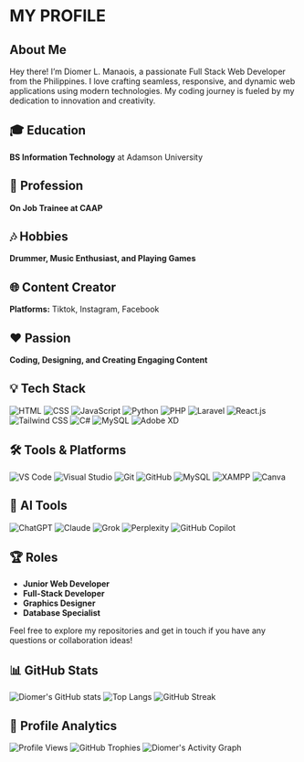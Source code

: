 # MY PROFILE

## About Me
Hey there! I’m Diomer L. Manaois, a passionate Full Stack Web Developer from the Philippines. I love crafting seamless, responsive, and dynamic web applications using modern technologies. My coding journey is fueled by my dedication to innovation and creativity.

## 🎓 Education
**BS Information Technology** at Adamson University

## 💼 Profession
**On Job Trainee at CAAP**

## 🎶 Hobbies
**Drummer, Music Enthusiast, and Playing Games**

## 🌐 Content Creator
**Platforms:** Tiktok, Instagram, Facebook

## ❤️ Passion
**Coding, Designing, and Creating Engaging Content**

## 💡 Tech Stack
![HTML](https://img.shields.io/badge/-HTML-E34F26?logo=html5&logoColor=white) ![CSS](https://img.shields.io/badge/-CSS-1572B6?logo=css3&logoColor=white) ![JavaScript](https://img.shields.io/badge/-JavaScript-F7DF1E?logo=javascript&logoColor=black) ![Python](https://img.shields.io/badge/-Python-3776AB?logo=python&logoColor=white) ![PHP](https://img.shields.io/badge/-PHP-777BB4?logo=php&logoColor=white) ![Laravel](https://img.shields.io/badge/-Laravel-FF2D20?logo=laravel&logoColor=white) ![React.js](https://img.shields.io/badge/-React.js-61DAFB?logo=react&logoColor=black) ![Tailwind CSS](https://img.shields.io/badge/-Tailwind%20CSS-38B2AC?logo=tailwind-css&logoColor=white) ![C#](https://img.shields.io/badge/-C%23-239120?logo=c-sharp&logoColor=white) ![MySQL](https://img.shields.io/badge/-MySQL-4479A1?logo=mysql&logoColor=white) ![Adobe XD](https://img.shields.io/badge/-Adobe%20XD-FF61F6?logo=adobe-xd&logoColor=white)

## 🛠️ Tools & Platforms
![VS Code](https://img.shields.io/badge/-VSCode-007ACC?logo=visual-studio-code&logoColor=white) ![Visual Studio](https://img.shields.io/badge/-Visual%20Studio-5C2D91?logo=visual-studio&logoColor=white) ![Git](https://img.shields.io/badge/-Git-F05032?logo=git&logoColor=white) ![GitHub](https://img.shields.io/badge/-GitHub-181717?logo=github&logoColor=white) ![MySQL](https://img.shields.io/badge/-MySQL-4479A1?logo=mysql&logoColor=white) ![XAMPP](https://img.shields.io/badge/-XAMPP-FB7A24?logo=xampp&logoColor=white) ![Canva](https://img.shields.io/badge/-Canva-00C4CC?logo=canva&logoColor=white)

## 🧠 AI Tools
![ChatGPT](https://img.shields.io/badge/-ChatGPT-10a37f?logo=openai&logoColor=white) ![Claude](https://img.shields.io/badge/-Claude-f8c307?logo=anthropic&logoColor=black) ![Grok](https://img.shields.io/badge/-Grok-0052cc?logo=atlassian&logoColor=white) ![Perplexity](https://img.shields.io/badge/-Perplexity-006699?logo=perplexity&logoColor=white) ![GitHub Copilot](https://img.shields.io/badge/-GitHub%20Copilot-181717?logo=github&logoColor=white)

## 🏆 Roles
- **Junior Web Developer**
- **Full-Stack Developer**
- **Graphics Designer**
- **Database Specialist**

Feel free to explore my repositories and get in touch if you have any questions or collaboration ideas!

## 📊 GitHub Stats
![Diomer's GitHub stats](https://github-readme-stats.vercel.app/api?username=diomerlmanaois&show_icons=true&theme=radical)
![Top Langs](https://github-readme-stats.vercel.app/api/top-langs/?username=diomerlmanaois&layout=compact&theme=radical)
![GitHub Streak](https://streak-stats.demolab.com/?user=diomerlmanaois&theme=radical)

## 🚀 Profile Analytics
![Profile Views](https://komarev.com/ghpvc/?username=diomerlmanaois&color=blue)
![GitHub Trophies](https://github-profile-trophy.vercel.app/?username=diomerlmanaois&theme=darkhub)
![Diomer's Activity Graph](https://github-readme-activity-graph.vercel.app/graph?username=diomerlmanaois&theme=react-dark)

